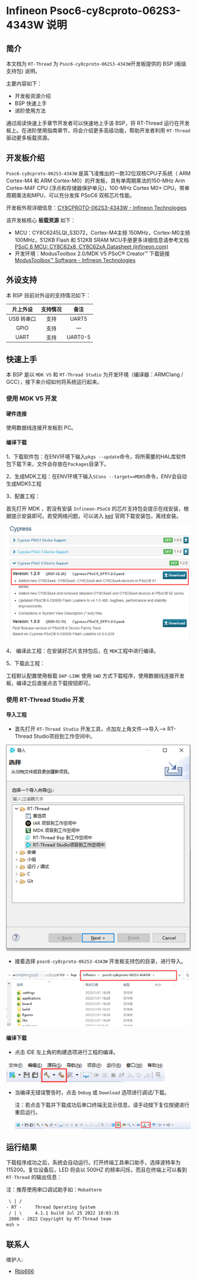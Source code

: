 # Infineon Psoc6-cy8cproto-062S3-4343W 说明

## 简介

本文档为 `RT-Thread` 为 `Psoc6-cy8cproto-062S3-4343W`开发板提供的 BSP (板级支持包) 说明。

主要内容如下：

- 开发板资源介绍
- BSP 快速上手
- 进阶使用方法

通过阅读快速上手章节开发者可以快速地上手该 BSP，将 RT-Thread 运行在开发板上。在进阶使用指南章节，将会介绍更多高级功能，帮助开发者利用 `RT-Thread` 驱动更多板载资源。

## 开发板介绍

`Psoc6-cy8cproto-062S3-4343W` 是英飞凌推出的一款32位双核CPU子系统（ ARM Cortex-M4 和 ARM Cortex-M0）的开发板，具有单周期乘法的150-MHz Arm Cortex-M4F CPU (浮点和存储器保护单元)，100-MHz Cortex M0+ CPU，带单周期乘法和MPU，可以充分发挥 PSoC6 双核芯片性能。

开发板外观详细信息：[CY8CPROTO-062S3-4343W - Infineon Technologies](https://www.infineon.com/cms/en/product/evaluation-boards/cy8cproto-062s3-4343w/)

该开发板核心 **板载资源** 如下：

- MCU：CY8C6245LQI_S3D72，Cortex-M4主频 150MHz，Cortex-M0主频 100MHz，512KB Flash 和 512KB SRAM
	    MCU手册更多详细信息请参考文档 [PSoC 6 MCU: CY8C62x8, CY8C62xA Datasheet (infineon.com)](https://www.infineon.com/dgdl/Infineon-PSOC_6_MCU_CY8C62X8_CY8C62XA-DataSheet-v17_00-EN.pdf?fileId=8ac78c8c7d0d8da4017d0ee7d03a70b1)
- 开发环境：ModusToolbox 2.0/MDK V5
  	PSoC® Creator™ 下载链接 [ModusToolbox™ Software - Infineon Technologies](https://www.infineon.com/cms/en/design-support/tools/sdk/modustoolbox-software/)

## 外设支持

本 BSP 目前对外设的支持情况如下：

| **片上外设** | **支持情况** | **备注** |
| :----------: | :----------: | :------: |
|  USB 转串口  |     支持     |  UART5   |
|     GPIO     |     支持     |    —     |
|     UART     |     支持     | UART0-5  |

## 快速上手

本 BSP 是以 `MDK V5` 和 `RT-Thread Studio` 为开发环境（编译器：ARMClang / GCC），接下来介绍如何将系统运行起来。

### 使用 MDK V5 开发

#### 硬件连接

使用数据线连接开发板到 PC。

#### 编译下载

1、下载软件包：在ENV环境下输入`pkgs --update`命令，将所需要的HAL库软件包下载下来，文件会存放在`Packages`目录下。

2、生成MDK工程：在ENV环境下输入`SCons --target==MDK5`命令，ENV会自动生成MDK5工程

3、配置工程：

首先打开 MDK ，若没有安装 `Infineon-PSoC6` 的芯片支持包会提示在线安装，根据提示安装即可。若受网络问题，可以进入 [keil](https://www.keil.com/dd2/pack) 官网下载安装包，离线安装。

![mdk_package](./figures/mdk_package.png)

4、 编译此工程：在安装好芯片支持包后，在 `MDK`工程中进行编译。

5、下载此工程：

工程默认配置使用板载 `DAP-LINK` 使用 `SWD` 方式下载程序，使用数据线连接开发板，编译之后直接点击下载按钮即可。

### 使用 RT-Thread Studio 开发

#### 导入工程

* 首先打开  `RT-Thread Studio` 开发工具，点加左上角文件—>导入—> RT-Thread Studio项目到工作空间中。

![](./figures/studio1.png)

* 接着选择 `psoc6-cy8cproto-062S3-4343W` 开发板支持包的目录，进行导入。

![](./figures/studio2.png)

#### 编译下载

* 点击 IDE 左上角的构建选项进行工程的编译。

![](./figures/studio3-build.png)

* 当编译无错误警告时，点击 `Debug` 或 `Download` 选项进行调试/下载。

  注：若点击下载并下载成功后串口终端无显示信息，请手动按下复位按键进行重启运行。

  ![](./figures/studio4-download.png)

## 运行结果

下载程序成功之后，系统会自动运行。打开终端工具串口助手，选择波特率为 115200。复位设备后，LED 将会以 500HZ 的频率闪烁，而且在终端上可以看到 `RT-Thread` 的输出信息：

注：推荐使用串口调试助手如：`MobaXterm`

```
 \ | /
- RT -     Thread Operating System
 / | \     4.1.1 build Jul 25 2022 18:03:35
 2006 - 2022 Copyright by RT-Thread team
msh >
```

## 联系人

维护人:

- [Rbb666](https://github.com/Rbb666)